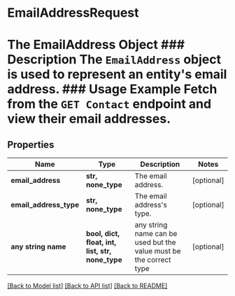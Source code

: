 # EmailAddressRequest

# The EmailAddress Object ### Description The `EmailAddress` object is used to represent an entity's email address. ### Usage Example Fetch from the `GET Contact` endpoint and view their email addresses.

## Properties
Name | Type | Description | Notes
------------ | ------------- | ------------- | -------------
**email_address** | **str, none_type** | The email address. | [optional] 
**email_address_type** | **str, none_type** | The email address&#39;s type. | [optional] 
**any string name** | **bool, dict, float, int, list, str, none_type** | any string name can be used but the value must be the correct type | [optional]

[[Back to Model list]](../README.md#documentation-for-models) [[Back to API list]](../README.md#documentation-for-api-endpoints) [[Back to README]](../README.md)


